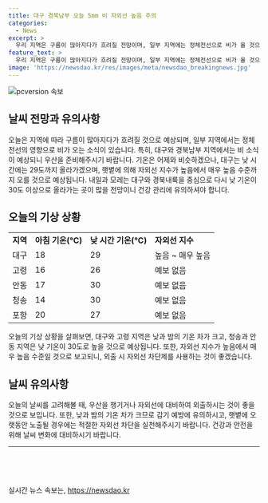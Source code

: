```yaml
---
title: 대구 경북남부 오늘 5mm 비 자외선 높음 주의
categories:
  - News
excerpt: >
  우리 지역은 구름이 많아지다가 흐려질 전망이며, 일부 지역에는 정체전선으로 비가 올 것으로 예상됩니다. 대구와 경북 남부 지역은 내일 새벽까지 5mm 안팎의 비가 예상되며, 내일은 대기불안정으로 소나기가 예상됩니다. 기온은 29도로 무난하겠으나, 자외선 지수는 높음 수준일 것으로 예상됩니다. 다음 주 수요일까지 장맛비가 이어질 전망이니, 외출 시 날씨를 주의하셔야 합니다.
feature_text: >
  우리 지역은 구름이 많아지다가 흐려질 전망이며, 일부 지역에는 정체전선으로 비가 올 것으로 예상됩니다. 대구와 경북 남부 지역은 내일 새벽까지 5mm 안팎의 비가 예상되며, 내일은 대기불안정으로 소나기가 예상됩니다. 기온은 29도로 무난하겠으나, 자외선 지수는 높음 수준일 것으로 예상됩니다. 다음 주 수요일까지 장맛비가 이어질 전망이니, 외출 시 날씨를 주의하셔야 합니다.
image: 'https://newsdao.kr/res/images/meta/newsdao_breakingnews.jpg'
---
```


<p><img src="https://newsdao.kr/res/images/meta/newsdao_breakingnews.jpg" alt="pcversion 속보" /></p>

<h2 data-ke-size="size26">날씨 전망과 유의사항</h2>

<p data-ke-size="size16">오늘은 지역에 따라 구름이 많아지다가 흐려질 것으로 예상되며, 일부 지역에서는 정체전선의 영향으로 비가 오는 소식이 있습니다. 특히, 대구와 경북남부 지역에서는 비 소식이 예상되니 우산을 준비해주시기 바랍니다. 기온은 어제와 비슷하겠으나, 대구는 낮 시간에는 29도까지 올라가겠으며, 햇볕에 의해 자외선 지수가 높음에서 매우 높음 수준까지 오를 것으로 예상됩니다. 내일과 모레는 대구와 경북내륙을 중심으로 다시 낮 기온이 30도 이상으로 올라가는 곳이 많을 전망이니 건강 관리에 유의하셔야 합니다.</p>

<h2 data-ke-size="size26">오늘의 기상 상황</h2>

<table>
  <tr>
    <td><b>지역</b></td>
    <td><b>아침 기온(℃)</b></td>
    <td><b>낮 시간 기온(℃)</b></td>
    <td><b>자외선 지수</b></td>
  </tr>
  <tr>
    <td>대구</td>
    <td>18</td>
    <td>29</td>
    <td>높음 ~ 매우 높음</td>
  </tr>
  <tr>
    <td>고령</td>
    <td>16</td>
    <td>26</td>
    <td>예보 없음</td>
  </tr>
  <tr>
    <td>안동</td>
    <td>17</td>
    <td>30</td>
    <td>예보 없음</td>
  </tr>
  <tr>
    <td>청송</td>
    <td>14</td>
    <td>30</td>
    <td>예보 없음</td>
  </tr>
  <tr>
    <td>포항</td>
    <td>20</td>
    <td>27</td>
    <td>예보 없음</td>
  </tr>
</table>

<p data-ke-size="size16">오늘의 기상 상황을 살펴보면, 대구와 고령 지역은 낮과 밤의 기온 차가 크고, 청송과 안동 지역은 낮 기온이 30도로 높을 것으로 예상됩니다. 또한, 자외선 지수가 높음에서 매우 높음 수준일 것으로 보고되니, 외출 시 자외선 차단제를 사용하는 것이 좋겠습니다.</p>

<h2 data-ke-size="size26">날씨 유의사항</h2>

<p data-ke-size="size16">오늘의 날씨를 고려해볼 때, 우산을 챙기거나 자외선에 대비하여 외출하시는 것이 좋을 것으로 보입니다. 또한, 낮과 밤의 기온 차가 크므로 감기 예방에 유의하시고, 햇볕에 오랫동안 노출될 경우에는 적절한 자외선 차단을 실천해주시기 바랍니다. 건강과 안전을 위해 날씨 변화에 대비하시기 바랍니다.</p>

<hr>

<p data-ke-size="size16">&nbsp;</p>

<p data-ke-size="size16">&nbsp;</p>
실시간 뉴스 속보는, <a href="https://newsdao.kr" rel="dofollow">https://newsdao.kr</a>


